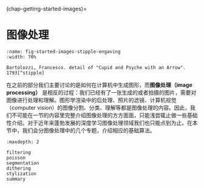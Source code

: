 (chap-getting-started-images)=
# 图像处理

```{figure} fig/stipple-engaving.jpg
:name: fig-started-images-stipple-engaving
:width: 70%

Bartolozzi, Francesco. detail of "Cupid and Psyche with an Arrow". 1793[^stipple]
```
[^stipple]: [Wikipedia: Francesco Bartolozzi](https://en.wikipedia.org/wiki/Francesco_Bartolozzi)

在之前的部分我们主要讨论的是如何在计算机中生成图形，而**图像处理（image processing）** 是相反的过程：我们已经有了一张生成的或者拍摄的图片，需要对图像进行处理和理解。图形学渲染中的后处理、照片的滤镜、计算机视觉（computer vision）的图像分割、分类、理解等都是图像处理的内容。因此，我们不可能在一节的内容里完整介绍图像处理的方方面面，只能浅尝辄止做一些基础性介绍。对于近年来蓬勃发展的深度学习图像处理领域我们也只能点到为止。在本节中，我们会分图像处理中的几个专题，介绍相应的基础算法。

```{toctree}
:maxdepth: 2

filtering
poisson
segmentation
dithering
stylization
summary
```